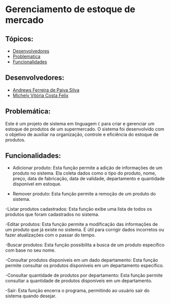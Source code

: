 # Gerenciamento de estoque de mercado
## Tópicos:
- [Desenvolvedores](#Desenvolvedores)
- [Problematica](#Problemática)
- [Funcionalidades](#Funcionalidades)
## Desenvolvedores:
- [Andrews Ferreira de Paiva Silva](https://github.com/TheFonci)
- [Michely Vitória Costa Felix](https://github.com/MichelyFelix)
## Problemática:
Este é um projeto de sistema em linguagem `C` para criar e gerenciar um estoque de produtos de um supermercado. O sistema foi desenvolvido com o objetivo de auxiliar na organização, controle e eficiência do estoque de produtos.
## Funcionalidades:
- Adicionar produto:
Esta função permite a adição de informações de um produto no sistema. Ela coleta dados como o tipo do produto, nome, preço, data de fabricação, data de validade, departamento e quantidade disponível em estoque.

- Remover produto:
Esta função permite a remoção de um produto do sistema.

-Listar produtos cadastrados:
Esta função exibe uma lista de todos os produtos que foram cadastrados no sistema.

-Editar produtos:
Esta função permite a modificação das informações de um produto que já existe no sistema. É útil para corrigir dados incorretos ou fazer atualizações com o passar do tempo.

-Buscar produtos:
Esta função possibilita a busca de um produto específico com base no seu nome.

-Consultar produtos disponíveis em um dado departamento:
Esta função permite consultar os produtos disponíveis em um departamento específico.

-Consultar quantidade de produtos por departamento:
Esta função permite consultar a quantidade de produtos disponíveis em um departamento.

-Sair:
Esta função encerra o programa, permitindo ao usuário sair do sistema quando desejar.
